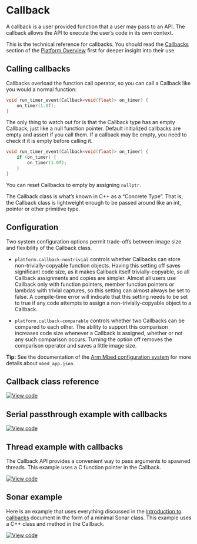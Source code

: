 # Callback

A callback is a user provided function that a user may pass to an API. The callback allows the API to execute the user’s code in its own context.

This is the technical reference for callbacks. You should read the [Callbacks](../apis/platform-concepts.html#callbacks) section of the [Platform Overview](../apis/platform-concepts.html) first for deeper insight into their use.

## Calling callbacks

Callbacks overload the function call operator, so you can call a Callback like you would a normal function:

```c++
void run_timer_event(Callback<void(float)> on_timer) {
    on_timer(1.0f);
}
```

The only thing to watch out for is that the Callback type has an empty Callback, just like a null function pointer. Default initialized callbacks are empty and assert if you call them. If a callback may be empty, you need to check if it is empty before calling it.

``` c++
void run_timer_event(Callback<void(float)> on_timer) {
    if (on_timer) {
        on_timer(1.0f);
    }
}
```

You can reset Callbacks to empty by assigning `nullptr`.

The Callback class is what’s known in C++ as a “Concrete Type”. That is, the Callback class is lightweight enough to be passed around like an int, pointer or other primitive type.

## Configuration

Two system configuration options permit trade-offs between image size and flexibility of the Callback class.

* `platform.callback-nontrivial` controls whether Callbacks can store non-trivially-copyable function objects. Having this setting off saves significant code size, as it makes Callback itself trivially-copyable, so all Callback assignments and copies are simpler. Almost all users use Callback only with function pointers, member function pointers or lambdas with trivial captures, so this setting can almost always be set to false. A compile-time error will indicate that this setting needs to be set to true if any code attempts to assign a non-trivially-copyable object to a Callback.

* `platform.callback-comparable` controls whether two Callbacks can be compared to each other. The ability to support this comparison increases code size whenever a Callback is assigned, whether or not any such comparison occurs. Turning the option off removes the comparison operator and saves a little image size.

<span class="tips">**Tip:** See the documentation of the [Arm Mbed configuration system](../program-setup/advanced-configuration.html) for more details about `mbed_app.json`. </span>

## Callback class reference

[![View code](https://www.mbed.com/embed/?type=library)](https://os.mbed.com/docs/mbed-os/v6.3/mbed-os-api-doxy/classmbed_1_1_callback.html)

## Serial passthrough example with callbacks
[![View code](https://www.mbed.com/embed/?url=https://github.com/ARMmbed/mbed-os-snippet-Callback_SerialPassthrough/tree/v6.3)](https://github.com/ARMmbed/mbed-os-snippet-Callback_SerialPassthrough/blob/v6.3/main.cpp)

## Thread example with callbacks

The Callback API provides a convenient way to pass arguments to spawned threads. This example uses a C function pointer in the Callback.

 [![View code](https://www.mbed.com/embed/?url=https://github.com/ARMmbed/mbed-os-snippet-Threading_with_callback/tree/v6.3)](https://github.com/ARMmbed/mbed-os-snippet-Threading_with_callback/blob/v6.3/main.cpp)

## Sonar example

Here is an example that uses everything discussed in the [introduction to callbacks](../apis/platform-concepts.html#callbacks) document in the form of a minimal Sonar class. This example uses a C++ class and method in the Callback.

[![View code](https://www.mbed.com/embed/?url=https://github.com/ARMmbed/mbed-os-snippet-Sonar/tree/v6.3)](https://github.com/ARMmbed/mbed-os-snippet-Sonar/blob/v6.3/main.cpp)
